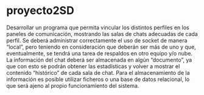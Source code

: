 # proyecto2SD

Desarrollar un programa que permita vincular los distintos perfiles en los paneles de comunicación, mostrando las salas de chats adecuadas de cada perfil. Se deberá administrar correctamente el uso de socket de manera “local”, pero teniendo en consideración que deberán ser más de uno y que, eventualmente, se tendrá una tarea de respaldos en otro equipo y/o nube. La información del chat deberá ser almacenada en algún “documento”, ya que con esto se podrán obtener las estadísticas y volver a mostrar el contenido “histórico” de cada sala de chat. Para el almacenamiento de la información es posible utilizar ficheros o una base de datos relacional, lo que será ajeno al propio funcionamiento del sistema.
